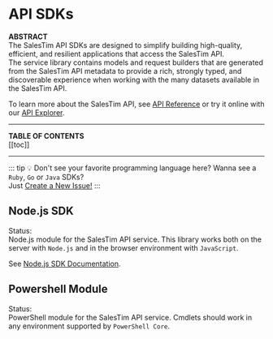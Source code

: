 # API SDKs <Badge text="beta" type="warning"/>

**ABSTRACT**  
The SalesTim API SDKs are designed to simplify building high-quality, efficient, and resilient applications that access the SalesTim API.  
The service library contains models and request builders that are generated from the SalesTim API metadata to provide a rich, strongly typed, and discoverable experience when working with the many datasets available in the SalesTim API.

To learn more about the SalesTim API, see [API Reference](https://developers.salestim.com/api) or try it online with our [API Explorer](https://developers.salestim.com/api/explorer).

---

**TABLE OF CONTENTS**  
[[toc]]

---

::: tip 💡 Don't see your favorite programming language here?
Wanna see a `Ruby`, `Go` or `Java` SDKs?  
Just [Create a New Issue!](https://github.com/SalesTim/tech-hub/issues)
:::

## Node.js SDK
Status: <Badge text="beta" type="warning"/>  
Node.js module for the SalesTim API service. This library works both on the server with `Node.js` and in the browser environment with `JavaScript`.

See [Node.js SDK Documentation](/api/sdks/node).

## Powershell Module
Status: <Badge text="Coming Soon" type="error"/>  
PowerShell module for the SalesTim API service. Cmdlets should work in any environment supported by `PowerShell Core`.

<Classification label="public" />
